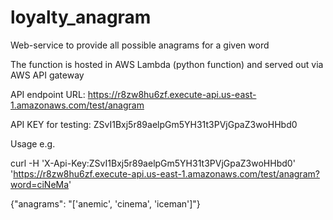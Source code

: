 # loyalty_anagram
Web-service to provide all possible anagrams for a given word

The function is hosted in AWS Lambda (python function) and served out via AWS API gateway

API endpoint URL:  https://r8zw8hu6zf.execute-api.us-east-1.amazonaws.com/test/anagram

API KEY for testing:   ZSvI1Bxj5r89aelpGm5YH31t3PVjGpaZ3woHHbd0

Usage e.g.

curl -H 'X-Api-Key:ZSvI1Bxj5r89aelpGm5YH31t3PVjGpaZ3woHHbd0' 'https://r8zw8hu6zf.execute-api.us-east-1.amazonaws.com/test/anagram?word=ciNeMa'

{"anagrams": "['anemic', 'cinema', 'iceman']"}

